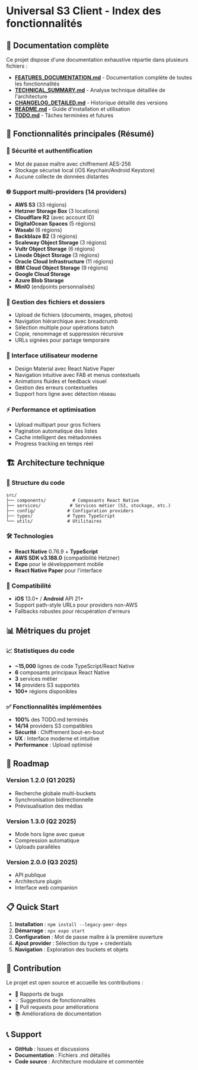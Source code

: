 # Universal S3 Client - Index des fonctionnalités

## 📖 Documentation complète

Ce projet dispose d'une documentation exhaustive répartie dans plusieurs fichiers :

- **[FEATURES_DOCUMENTATION.md](./FEATURES_DOCUMENTATION.md)** - Documentation complète de toutes les fonctionnalités
- **[TECHNICAL_SUMMARY.md](./TECHNICAL_SUMMARY.md)** - Analyse technique détaillée de l'architecture  
- **[CHANGELOG_DETAILED.md](./CHANGELOG_DETAILED.md)** - Historique détaillé des versions
- **[README.md](./README.md)** - Guide d'installation et utilisation
- **[TODO.md](./TODO.md)** - Tâches terminées et futures

## 🚀 Fonctionnalités principales (Résumé)

### 🔐 Sécurité et authentification
- Mot de passe maître avec chiffrement AES-256
- Stockage sécurisé local (iOS Keychain/Android Keystore)
- Aucune collecte de données distantes

### 🌐 Support multi-providers (14 providers)
- **AWS S3** (33 régions)
- **Hetzner Storage Box** (3 locations) 
- **Cloudflare R2** (avec account ID)
- **DigitalOcean Spaces** (5 régions)
- **Wasabi** (6 régions)
- **Backblaze B2** (3 régions)
- **Scaleway Object Storage** (3 régions)
- **Vultr Object Storage** (6 régions)
- **Linode Object Storage** (3 régions)
- **Oracle Cloud Infrastructure** (11 régions)
- **IBM Cloud Object Storage** (9 régions)
- **Google Cloud Storage**
- **Azure Blob Storage**
- **MinIO** (endpoints personnalisés)

### 📱 Gestion des fichiers et dossiers
- Upload de fichiers (documents, images, photos)
- Navigation hiérarchique avec breadcrumb
- Sélection multiple pour opérations batch
- Copie, renommage et suppression récursive
- URLs signées pour partage temporaire

### 🎨 Interface utilisateur moderne
- Design Material avec React Native Paper
- Navigation intuitive avec FAB et menus contextuels
- Animations fluides et feedback visuel
- Gestion des erreurs contextuelles
- Support hors ligne avec détection réseau

### ⚡ Performance et optimisation
- Upload multipart pour gros fichiers
- Pagination automatique des listes
- Cache intelligent des métadonnées
- Progress tracking en temps réel

## 🏗 Architecture technique

### 📁 Structure du code
```
src/
├── components/          # Composants React Native
├── services/           # Services métier (S3, stockage, etc.)
├── config/            # Configuration providers
├── types/             # Types TypeScript
└── utils/             # Utilitaires
```

### 🛠 Technologies
- **React Native** 0.76.9 + **TypeScript**
- **AWS SDK v3.188.0** (compatibilité Hetzner)
- **Expo** pour le développement mobile
- **React Native Paper** pour l'interface

### 🔄 Compatibilité
- **iOS** 13.0+ / **Android** API 21+
- Support path-style URLs pour providers non-AWS
- Fallbacks robustes pour récupération d'erreurs

## 📊 Métriques du projet

### 📈 Statistiques du code
- **~15,000** lignes de code TypeScript/React Native
- **6** composants principaux React Native
- **3** services métier
- **14** providers S3 supportés
- **100+** régions disponibles

### ✅ Fonctionnalités implémentées
- **100%** des TODO.md terminés
- **14/14** providers S3 compatibles
- **Sécurité** : Chiffrement bout-en-bout
- **UX** : Interface moderne et intuitive
- **Performance** : Upload optimisé

## 🎯 Roadmap

### Version 1.2.0 (Q1 2025)
- Recherche globale multi-buckets
- Synchronisation bidirectionnelle
- Prévisualisation des médias

### Version 1.3.0 (Q2 2025)  
- Mode hors ligne avec queue
- Compression automatique
- Uploads parallèles

### Version 2.0.0 (Q3 2025)
- API publique
- Architecture plugin
- Interface web companion

## 📋 Quick Start

1. **Installation** : `npm install --legacy-peer-deps`
2. **Démarrage** : `npx expo start`
3. **Configuration** : Mot de passe maître à la première ouverture
4. **Ajout provider** : Sélection du type + credentials
5. **Navigation** : Exploration des buckets et objets

## 🤝 Contribution

Le projet est open source et accueille les contributions :
- 🐛 Rapports de bugs
- 💡 Suggestions de fonctionnalités  
- 🔧 Pull requests pour améliorations
- 📚 Améliorations de documentation

## 📞 Support

- **GitHub** : Issues et discussions
- **Documentation** : Fichiers .md détaillés
- **Code source** : Architecture modulaire et commentée